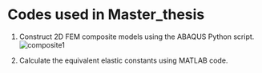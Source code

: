# Codes used in Master_thesis

1. Construct 2D FEM composite models using the ABAQUS Python script.
![composite1](https://github.com/WEI-zixiong/Master_thesis/assets/32728648/85ce60ad-9acd-4ca1-b037-cb0740febb21)

2. Calculate the equivalent elastic constants using MATLAB code.
